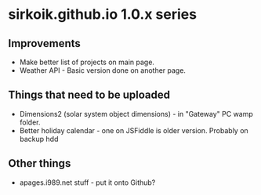 # sirkoik.github.io 1.0.x series

## Improvements
* Make better list of projects on main page.
* Weather API - Basic version done on another page.

## Things that need to be uploaded
* Dimensions2 (solar system object dimensions) - in "Gateway" PC wamp folder.
* Better holiday calendar - one on JSFiddle is older version. Probably on backup hdd

## Other things
* apages.i989.net stuff - put it onto Github?